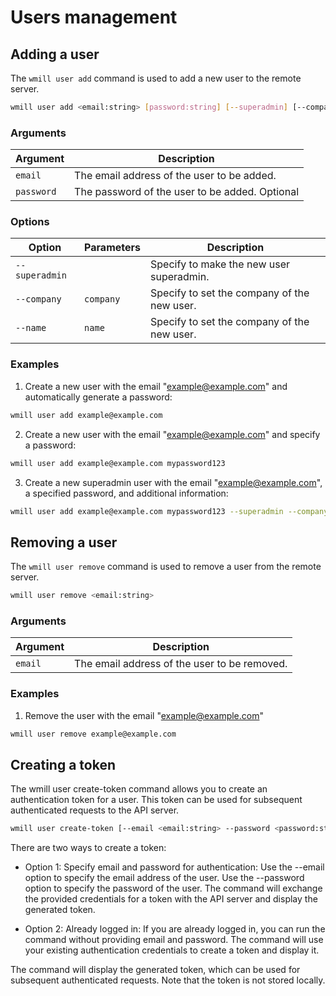 # Users management

## Adding a user

The `wmill user add` command is used to add a new user to the remote server.

```bash
wmill user add <email:string> [password:string] [--superadmin] [--company <company:string>] [--name <name:string>]
```

### Arguments

| Argument   | Description                                    |
| ---------- | ---------------------------------------------- |
| `email`    | The email address of the user to be added.     |
| `password` | The password of the user to be added. Optional |

### Options

| Option         | Parameters | Description                                 |
| -------------- | ---------- | ------------------------------------------- |
| `--superadmin` |            | Specify to make the new user superadmin.    |
| `--company`    | `company`  | Specify to set the company of the new user. |
| `--name`       | `name`     | Specify to set the company of the new user. |

### Examples

1. Create a new user with the email "example@example.com" and automatically generate a password:

```bash
wmill user add example@example.com
```

2. Create a new user with the email "example@example.com" and specify a password:

```bash
wmill user add example@example.com mypassword123
```

3. Create a new superadmin user with the email "example@example.com", a specified password, and additional information:

```bash
wmill user add example@example.com mypassword123 --superadmin --company "Acme Inc." --name "John Doe"
```

## Removing a user

The `wmill user remove` command is used to remove a user from the remote server.

```bash
wmill user remove <email:string>
```

### Arguments

| Argument | Description                                  |
| -------- | -------------------------------------------- |
| `email`  | The email address of the user to be removed. |

### Examples

1. Remove the user with the email "example@example.com"

```bash
wmill user remove example@example.com
```

## Creating a token

The wmill user create-token command allows you to create an authentication token for a user. This token can be used for subsequent authenticated requests to the API server.

```bash
wmill user create-token [--email <email:string> --password <password:string>]
```

There are two ways to create a token:

- Option 1: Specify email and password for authentication:
  Use the --email option to specify the email address of the user.
  Use the --password option to specify the password of the user.
  The command will exchange the provided credentials for a token with the API server and display the generated token.

- Option 2: Already logged in:
  If you are already logged in, you can run the command without providing email and password.
  The command will use your existing authentication credentials to create a token and display it.

The command will display the generated token, which can be used for subsequent authenticated requests. Note that the token is not stored locally.
